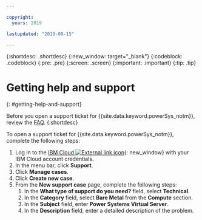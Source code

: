 ```yaml
---

copyright:
  years: 2019

lastupdated: "2019-08-15"

---
```


{:shortdesc: .shortdesc}
{:new_window: target="_blank"}
{:codeblock: .codeblock}
{:pre: .pre}
{:screen: .screen}
{:important: .important}
{:tip: .tip}

# Getting help and support
{: #getting-help-and-support}

Before you open a support ticket for {{site.data.keyword.powerSys_notm}}, review the [FAQ](/docs/get-support?topic=get-support-getting-customer-support).
{:shortdesc}

To open a support ticket for {{site.data.keyword.powerSys_notm}}, complete the following steps:

1. Log in to the [IBM Cloud ![External link icon](../icons/launch-glyph.svg "External link icon")](https://cloud.ibm.com/catalog){: new_window} with your IBM Cloud account credentials.
1. In the menu bar, click **Support**.
1. Click **Manage cases**.
1. Click **Create new case**.
1. From the **New support case** page, complete the following steps:
    1. In the **What type of support do you need?** field, select **Technical**.
    1. In the **Category** field, select **Bare Metal** from the **Compute** section.
    1. In the **Subject** field, enter **Power Systems Virtual Server**.
    1. In the **Description** field, enter a detailed description of the problem.
